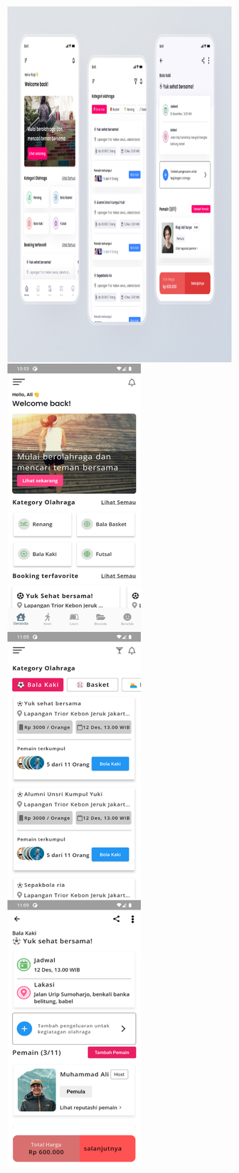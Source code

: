 <img src="https://github.com/mscsapan/PlayTo-App/blob/main/design/design.jpg" height=800 width=920></br>
<img src="https://github.com/mscsapan/PlayTo-App/blob/main/design/ss01.png?raw=true" height=600 width=300>
<img src="https://github.com/mscsapan/PlayTo-App/blob/main/design/ss02.png?raw=true" height=600 width=300>
<img src="https://github.com/mscsapan/PlayTo-App/blob/main/design/ss03.png?raw=true" height=600 width=300>
